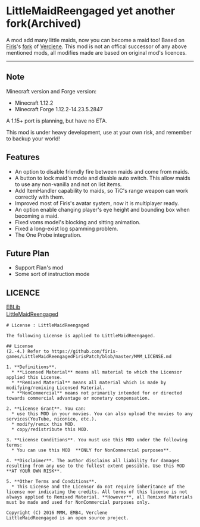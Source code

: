 LittleMaidReengaged yet another fork(Archived)
===

A mod add many little maids, now you can become a maid too!
Based on [Firis](https://github.com/firis-games)'s [fork](https://github.com/firis-games/LittleMaidReengagedFirisPatch) of [Verclene](https://github.com/Verclene).
This mod is not an offical successor of any above mentioned mods, all modifies made are based on original mod's licences.


---

## Note

Minecraft version and Forge version:
* Minecraft 1.12.2  
* Minecraft Forge 1.12.2-14.23.5.2847

A 1.15+ port is planning, but have no ETA.

This mod is under heavy development, use at your own risk, and remember to backup your world!
  
## Features

* An option to disable friendly fire between maids and come from maids.
* A button to lock maid's mode and disable auto switch. This allow maids to use any non-vanilla and not on list items.
* Add ItemHandler capability to maids, so TiC's range weapon can work correctly with them.
* Improved most of Firis's avatar system, now it is multiplayer ready.
* An option enable changing player's eye height and bounding box when becoming a maid.
* Fixed voms model's blocking and sitting animation.
* Fixed a long-exist log spamming problem.
* The One Probe integration.

## Future Plan

* Support Flan's mod
* Some sort of instruction mode

## LICENCE
  
[EBLib](https://github.com/Verclene/EBLib)  
[LittleMaidReengaged](https://github.com/Verclene/LittleMaidReengaged)　　
```
# License : LittleMaidReengaged

The following License is applied to LittleMaidReengaged.

## License
(2.-4.) Refer to https://github.com/firis-games/LittleMaidReengagedFirisPatch/blob/master/MMM_LICENSE.md

1. **Definitions**.
  * **Licensed Material** means all material to which the Licensor applied this License.
  * **Remixed Material** means all material which is made by modifying/remixing Licensed Material.
  * **NonCommercial** means not primarily intended for or directed towards commercial advantage or monetary compensation.

2. **License Grant**. You can:
  * use this MOD in your movies. You can also upload the movies to any services(YouTube, niconico, etc.).
  * modify/remix this MOD.
  * copy/redistribute this MOD.

3. **License Conditions**. You must use this MOD under the following terms:
  * You can use this MOD  **ONLY for NonCommercial purposes**.

4. **Disclaimer**. The author disclaims all liability for damages resulting from any use to the fullest extent possible. Use this MOD **AT YOUR OWN RISK**.

5. **Other Terms and Conditions**.
  * This License and the Licensor do not require inheritance of the license nor indicating the credits. All terms of this license is not always applied to Remixed Material. **However**, all Remixed Materials must be made and used for NonCommercial purposes only.
  
Copyright (C) 2016 MMM, EMB4, Verclene
LittleMaidReengaged is an open source project.
```
